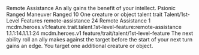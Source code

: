<ability>
  <name>Remote Assistance</name>
  <flavor>An ally gains the benefit of your intellect.</flavor>
  <keywords>
    <keyword>Psionic</keyword>
    <keyword>Ranged</keyword>
  </keywords>
  <type>Maneuver</type>
  <distance>Ranged 10</distance>
  <target>One creature or object</target>
  <metadata>
    <class>talent</class>
    <feature_type>trait</feature_type>
    <file_dpath>Talent/1st-Level Features</file_dpath>
    <item_id>remote-assistance</item_id>
    <item_index>24</item_index>
    <item_name>Remote Assistance</item_name>
    <level>1</level>
    <scc>mcdm.heroes.v1:feature.trait.talent.1st-level-feature:remote-assistance</scc>
    <scdc>1.1.1:14.1.1.1:24</scdc>
    <source>mcdm.heroes.v1</source>
    <type>feature/trait/talent/1st-level-feature</type>
  </metadata>
  <effects>
    <effect type="mundane">The next ability roll an ally makes against the target before the start of your next turn gains an edge.</effect>
    <effect type="mundane" cost="Spend 1 Clarity">You target one additional creature or object.</effect>
  </effects>
</ability>
